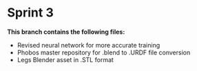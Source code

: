 # Sprint 3

**This branch contains the following files:**

- Revised neural network for more accurate training
- Phobos master repository for .blend to .URDF file conversion
- Legs Blender asset in .STL format
